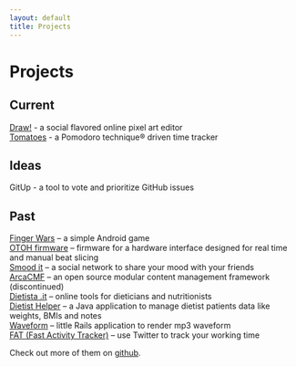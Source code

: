 ```yaml
---
layout: default
title: Projects
---
```


[github]: http://github.com/potomak "My GitHub account"
[finger_wars]: https://market.android.com/details?id=org.potomak.fingerwars "Finger Wars"
[otoh]: http://otoh.cc/ "OTOH"
[smoodit]: http://smood.it "Smood it"
[arcacmf]: http://www.arcacmf.org "ArcaCMF"
[dietista]: http://www.dietista.it "Dietista .it"
[dietist_helper]: http://code.google.com/p/dietist-helper/ "Dietist Helper"
[waveform]: http://waveform.focustheweb.com "Waveform"
[fat]: http://fat.focustheweb.com "Fast Activity Tracker"
[draw]: http://drawbang.com "Draw!"
[tomatoes]: http://tomatoes.heroku.com "Tomatoes"

# Projects

## Current

[Draw!][draw] - a social flavored online pixel art editor<br />
[Tomatoes][tomatoes] - a Pomodoro technique® driven time tracker

## Ideas

GitUp - a tool to vote and prioritize GitHub issues

## Past

[Finger Wars][finger_wars] – a simple Android game<br />
[OTOH firmware][otoh] – firmware for a hardware interface designed for real time and manual beat slicing<br />
[Smood it][smoodit] – a social network to share your mood with your friends<br />
[ArcaCMF][arcacmf] – an open source modular content management framework (discontinued)<br />
[Dietista .it][dietista] – online tools for dieticians and nutritionists<br />
[Dietist Helper][dietist_helper] – a Java application to manage dietist patients data like weights, BMIs and notes<br />
[Waveform][waveform] – little Rails application to render mp3 waveform<br />
[FAT (Fast Activity Tracker)][fat] – use Twitter to track your working time

Check out more of them on [github][github].

